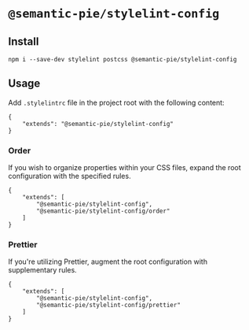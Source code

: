 # `@semantic-pie/stylelint-config`

## Install

```
npm i --save-dev stylelint postcss @semantic-pie/stylelint-config
```

## Usage

Add `.stylelintrc` file in the project root with the following content:

```
{
    "extends": "@semantic-pie/stylelint-config"
}
```

### Order

If you wish to organize properties within your CSS files, expand the root configuration with the specified rules.

```
{
    "extends": [
        "@semantic-pie/stylelint-config",
        "@semantic-pie/stylelint-config/order"
    ]
}
```

### Prettier

If you're utilizing Prettier, augment the root configuration with supplementary rules.

```
{
    "extends": [
        "@semantic-pie/stylelint-config",
        "@semantic-pie/stylelint-config/prettier"
    ]
}
```
